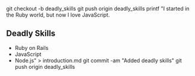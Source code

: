 git checkout -b deadly_skills
git push origin deadly_skills
printf "I started in the Ruby world, but now I love JavaScript.

## Deadly Skills

* Ruby on Rails
* JavaScript
* Node.js" > introduction.md
git commit -am "Added deadly skills"
git push origin deadly_skills
